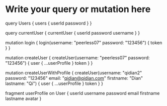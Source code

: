 # Write your query or mutation here
query Users {
  users {
    userId
    password
  }
}

query currentUser {
  currentUser {
    userId
    password
    username
  }
}

mutation login {
  login(username: "peerless07" password: "123456") {
    token
  }
}

mutation createUser {
	createUser(username: "peerless07" password: "123456")  {
    user {
      ...userProfile
    }
    token
  }
}

mutation createUserWithProfile {
	createUser(username: "qidian2" password: "123456" email: "qidian@qidian.com" firstname: "Dian" lastname: "Qi")  {
    user {
      ...userProfile
    }
    token
  }
}


fragment userProfile on User {
	userId
  username
  password
  email
  firstname
  lastname
  avatar
}